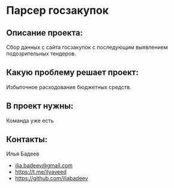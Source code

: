 # Парсер госзакупок
## Описание проекта:
Сбор данных с сайта госзакупок с последующим выявлением подозрительных тендеров.
## Какую проблему решает проект:
Избыточное расходование бюджетных средств.
## В проект нужны:
Команда уже есть
## Контакты:
Илья Бадеев
* ilia.badeev@gmail.com
* https://t.me/ilyaveed
* https://github.com/iliabadeev
